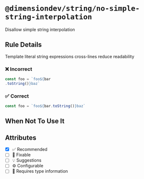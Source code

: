 <!-- begin title -->

# `@dimensiondev/string/no-simple-string-interpolation`

Disallow simple string interpolation

<!-- end title -->

## Rule Details

Template literal string expressions cross-lines reduce readability

### :x: Incorrect

<!-- prettier-ignore -->
```ts
const foo = `foo${bar
.toString()}baz`
```

### :white_check_mark: Correct

```ts
const foo = `foo${bar.toString()}baz`
```

## When Not To Use It

## Attributes

<!-- begin attributes -->

- [x] :white_check_mark: Recommended
- [ ] :wrench: Fixable
- [ ] :bulb: Suggestions
- [ ] :gear: Configurable
- [ ] :thought_balloon: Requires type information

<!-- end attributes -->
